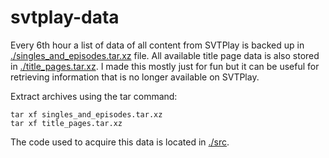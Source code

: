 # svtplay-data

Every 6th hour a list of data of all content from SVTPlay is backed up in [./singles_and_episodes.tar.xz](singles_and_episodes.tar.xz) file. All available title page data is also stored in [./title_pages.tar.xz](title_pages.tar.xz). I made this mostly just for fun but it can be useful for retrieving information that is no longer available on SVTPlay.

Extract archives using the tar command:

    tar xf singles_and_episodes.tar.xz
    tar xf title_pages.tar.xz

The code used to acquire this data is located in [./src](src).
